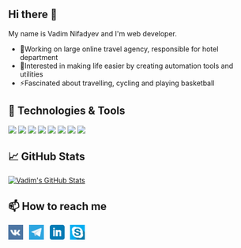 ## Hi there 👋

My name is Vadim Nifadyev and I'm web developer.

- 🔭Working on large online travel agency, responsible for hotel department
- 🌱Interested in making life easier by creating automation tools and utilities
- ⚡Fascinated about travelling, cycling and playing basketball

## 🔧 Technologies & Tools

![](https://img.shields.io/badge/OS-Linux-informational?style=flat&logo=linux&logoColor=88c0d0&color=81a1c1)
![](https://img.shields.io/badge/Editor-VS_Code-informational?style=flat&logo=visual-studio-code&logoColor=88c0d0&color=81a1c1)
![](https://img.shields.io/badge/Code-Python-informational?style=flat&logo=python&logoColor=88c0d0&color=81a1c1)
![](https://img.shields.io/badge/Code-Django-informational?style=flat&logo=django&logoColor=88c0d0&color=81a1c1)
![](https://img.shields.io/badge/Code-Flask-informational?style=flat&logo=flask&logoColor=88c0d0&color=81a1c1)
![](https://img.shields.io/badge/Shell-Bash-informational?style=flat&logo=gnu-bash&logoColor=88c0d0&color=81a1c1)
![](https://img.shields.io/badge/Tools-PostgreSQL-informational?style=flat&logo=postgresql&logoColor=88c0d0&color=81a1c1)
![](https://img.shields.io/badge/Tools-Docker-informational?style=flat&logo=docker&logoColor=88c0d0&color=81a1c1)


## &#x1f4c8; GitHub Stats

<a href="https://github.com/nifadyev/nifadyev">
  <img align="center" src="https://github-readme-stats.vercel.app/api?username=nifadyev&hide=issues&show_icons=true&line_height=27&count_private=true&theme=nord" alt="Vadim's GitHub Stats" />
</a>

<!-- <a href="https://github.com/nifadyev/nifadyev">
  <img align="center" src="https://github-readme-stats.vercel.app/api/top-langs/?username=nifadyev&hide=html&theme=nord&layout=compact" />
</a> -->


## 📫 How to reach me

<p>
<a href="https://vk.com/nifadyev"><img height="30" src="https://github.com/nifadyev/nifadyev/raw/master/icons/vk.png"></a>&nbsp;&nbsp;
<a href="https://t.me/vadim_nifadyev"><img height="30" src="https://github.com/nifadyev/nifadyev/raw/master/icons/telegram.png"></a>&nbsp;&nbsp;
<a href="https://www.linkedin.com/in/vadim-nifadyev/"><img height="30" src="https://github.com/nifadyev/nifadyev/raw/master/icons/linkedin.png"></a>&nbsp;&nbsp;
<!-- TODO: Change Skype link once leave Artezio
How to share Skype profile: https://www.quora.com/Can-I-send-my-Skype-profile-as-a-link?share=1 -->
<a href="https://join.skype.com/invite/m8RXnH5x3bEd"><img height="30" src="https://github.com/nifadyev/nifadyev/raw/master/icons/skype.png"></a>&nbsp;&nbsp;
</p>

<!-- How to set up Github profile README: https://dev.to/martinheinz/build-a-stunning-readme-for-your-github-profile-5dkn -->
